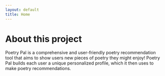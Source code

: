 ```yaml
---
layout: default
title: Home
---
```

<!-- Your content goes here -->
# About this project

Poetry Pal is a comprehensive and user-friendly poetry recommendation tool that aims to show users new pieces of poetry they might enjoy! Poetry Pal builds each user a unique personalized profile, which it then uses to make poetry recommendations.

